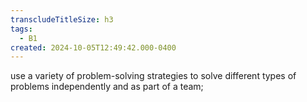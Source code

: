 ```yaml
---
transcludeTitleSize: h3
tags:
  - B1
created: 2024-10-05T12:49:42.000-0400
---
```

use a variety of problem-solving strategies to solve different types of problems independently and as part of a team;